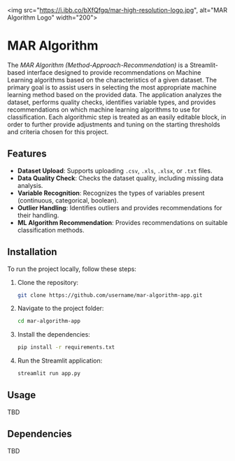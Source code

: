 <img src="https://i.ibb.co/bXfQfgq/mar-high-resolution-logo.jpg", alt="MAR Algorithm Logo" width="200">
# **MAR Algorithm**

The *MAR Algorithm (Method-Approach-Recommendation)* is a Streamlit-based interface designed to provide recommendations on Machine Learning algorithms based on the characteristics of a given dataset. The primary goal is to assist users in selecting the most appropriate machine learning method based on the provided data. The application analyzes the dataset, performs quality checks, identifies variable types, and provides recommendations on which machine learning algorithms to use for classification. Each algorithmic step is treated as an easily editable block, in order to further provide adjustments and tuning on the starting thresholds and criteria chosen for this project.

## **Features**

- **Dataset Upload**: Supports uploading `.csv`, `.xls`, `.xlsx`, or `.txt` files.
- **Data Quality Check**: Checks the dataset quality, including missing data analysis.
- **Variable Recognition**: Recognizes the types of variables present (continuous, categorical, boolean).
- **Outlier Handling**: Identifies outliers and provides recommendations for their handling.
- **ML Algorithm Recommendation**: Provides recommendations on suitable classification methods.

## **Installation**

To run the project locally, follow these steps:

1. Clone the repository:
   ```bash
   git clone https://github.com/username/mar-algorithm-app.git
   ```
2. Navigate to the project folder:
   ```bash
   cd mar-algorithm-app
   ```
3. Install the dependencies:
   ```bash
   pip install -r requirements.txt
   ```
4. Run the Streamlit application:
   ```bash
   streamlit run app.py
   ```

## **Usage**

TBD

## **Dependencies**

TBD


